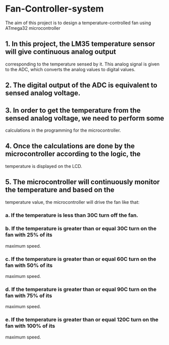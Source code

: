 # Fan-Controller-system
The aim of this project is to design a temperature-controlled fan using ATmega32 microcontroller
## 1. In this project, the LM35 temperature sensor will give continuous analog output 
corresponding to the temperature sensed by it. This analog signal is given to the ADC, 
which converts the analog values to digital values.
## 2. The digital output of the ADC is equivalent to sensed analog voltage.
## 3. In order to get the temperature from the sensed analog voltage, we need to perform some 
calculations in the programming for the microcontroller.
## 4. Once the calculations are done by the microcontroller according to the logic, the 
temperature is displayed on the LCD. 
## 5. The microcontroller will continuously monitor the temperature and based on the 
temperature value, the microcontroller will drive the fan like that:
### a. If the temperature is less than 30C turn off the fan.
### b. If the temperature is greater than or equal 30C turn on the fan with 25% of its 
maximum speed.
### c. If the temperature is greater than or equal 60C turn on the fan with 50% of its 
maximum speed.
### d. If the temperature is greater than or equal 90C turn on the fan with 75% of its 
maximum speed.
### e. If the temperature is greater than or equal 120C turn on the fan with 100% of its 
maximum speed.
